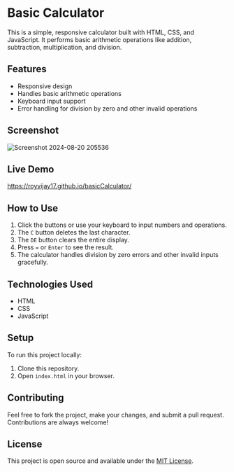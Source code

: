 # Basic Calculator

This is a simple, responsive calculator built with HTML, CSS, and JavaScript. It performs basic arithmetic operations like addition, subtraction, multiplication, and division.

## Features

- Responsive design
- Handles basic arithmetic operations
- Keyboard input support
- Error handling for division by zero and other invalid operations

## Screenshot
![Screenshot 2024-08-20 205536](https://github.com/user-attachments/assets/8e779d7a-8d44-40ab-a690-402589c5c068)



## Live Demo
https://royvijay17.github.io/basicCalculator/



## How to Use

1. Click the buttons or use your keyboard to input numbers and operations.
2. The `C` button deletes the last character.
3. The `DE` button clears the entire display.
4. Press `=` or `Enter` to see the result.
5. The calculator handles division by zero errors and other invalid inputs gracefully.

## Technologies Used

- HTML
- CSS
- JavaScript

## Setup

To run this project locally:

1. Clone this repository.
2. Open `index.html` in your browser.

## Contributing

Feel free to fork the project, make your changes, and submit a pull request. Contributions are always welcome!

## License

This project is open source and available under the [MIT License](LICENSE).

